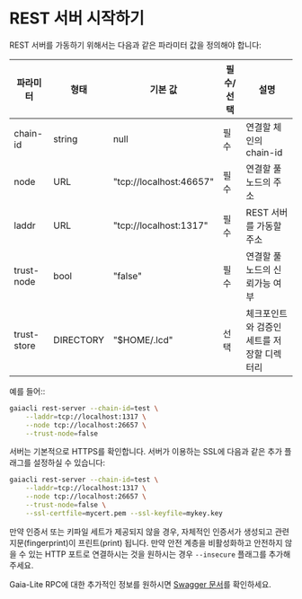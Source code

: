# REST 서버 시작하기

REST 서버를 가동하기 위해서는 다음과 같은 파라미터 값을 정의해야 합니다:


| 파라미터   | 형태      | 기본 값                 | 필수/선택 | 설명                                          |
| ----------- | --------- | ----------------------- | -------- | ---------------------------------------------------- |
| chain-id    | string    | null                    | 필수     | 연결할 체인의 chain-id                 |
| node        | URL       | "tcp://localhost:46657" | 필수     | 연결할 풀노드의 주소     |
| laddr       | URL       | "tcp://localhost:1317"  | 필수     | REST 서버를 가동할 주소         |
| trust-node  | bool      | "false"                 | 필수     | 연결할 풀노드의 신뢰가능 여부 |
| trust-store | DIRECTORY | "$HOME/.lcd"            | 선택    | 체크포인트와 검증인 세트를 저장할 디렉터리    |

예를 들어::

```bash
gaiacli rest-server --chain-id=test \
    --laddr=tcp://localhost:1317 \
    --node tcp://localhost:26657 \
    --trust-node=false
```

서버는 기본적으로 HTTPS를 확인합니다. 서버가 이용하는 SSL에 다음과 같은 추가 플래그를 설정하실 수 있습니다:

```bash
gaiacli rest-server --chain-id=test \
    --laddr=tcp://localhost:1317 \
    --node tcp://localhost:26657 \
    --trust-node=false \
    --ssl-certfile=mycert.pem --ssl-keyfile=mykey.key
```

만약 인증서 또는 키파일 세트가 제공되지 않을 경우, 자체적인 인증서가 생성되고 관련 지문(fingerprint)이 프린트(print) 됩니다. 만약 안전 계층을 비활성화하고 안전하지 않을 수 있는 HTTP 포트로 연결하시는 것을 원하시는 경우 `--insecure` 플래그를 추가해주세요.

Gaia-Lite RPC에 대한 추가적인 정보를 원하시면 [Swagger 문서](https://cosmos.network/rpc/)를 확인하세요.
